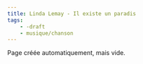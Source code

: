 ```yaml
---
title: Linda Lemay - Il existe un paradis
tags:
    - -draft
    - musique/chanson
---
```


Page créée automatiquement, mais vide.
